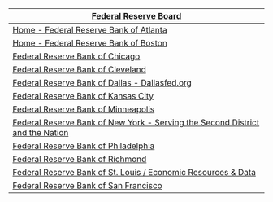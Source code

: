 | [Federal Reserve Board](https://www.federalreserve.gov/) |
|---|
| [Home - Federal Reserve Bank of Atlanta](https://www.atlantafed.org/) |
| [Home - Federal Reserve Bank of Boston](https://www.bostonfed.org/) |
| [Federal Reserve Bank of Chicago](https://www.chicagofed.org/) |
| [Federal Reserve Bank of Cleveland](https://www.clevelandfed.org/) |
| [Federal Reserve Bank of Dallas - Dallasfed.org](https://www.dallasfed.org/) |
| [Federal Reserve Bank of Kansas City](https://www.kansascityfed.org/) |
| [Federal Reserve Bank of Minneapolis](https://www.minneapolisfed.org/) |
| [Federal Reserve Bank of New York - Serving the Second District and the Nation](https://www.newyorkfed.org/) |
| [Federal Reserve Bank of Philadelphia](https://www.philadelphiafed.org/) |
| [Federal Reserve Bank of Richmond](https://www.richmondfed.org/) |
| [Federal Reserve Bank of St. Louis / Economic Resources & Data](https://www.stlouisfed.org/) |
| [Federal Reserve Bank of San Francisco](https://www.frbsf.org/) |
